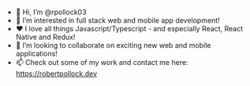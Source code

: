 - 👋 Hi, I’m @rpollock03
- 👀 I’m interested in full stack web and mobile app development! 
- ❤️ I love all things Javascript/Typescript - and especially React, React Native and Redux! 
- 💞️ I’m looking to collaborate on exciting new web and mobile applications!
- 📫 Check out some of my work and contact me here: https://robertpollock.dev 

<!---
rpollock03/rpollock03 is a ✨ special ✨ repository because its `README.md` (this file) appears on your GitHub profile.
You can click the Preview link to take a look at your changes.
--->
